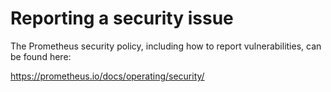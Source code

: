 # Reporting a security issue

The Prometheus security policy, including how to report vulnerabilities, can be
found here:

<https://prometheus.io/docs/operating/security/>

